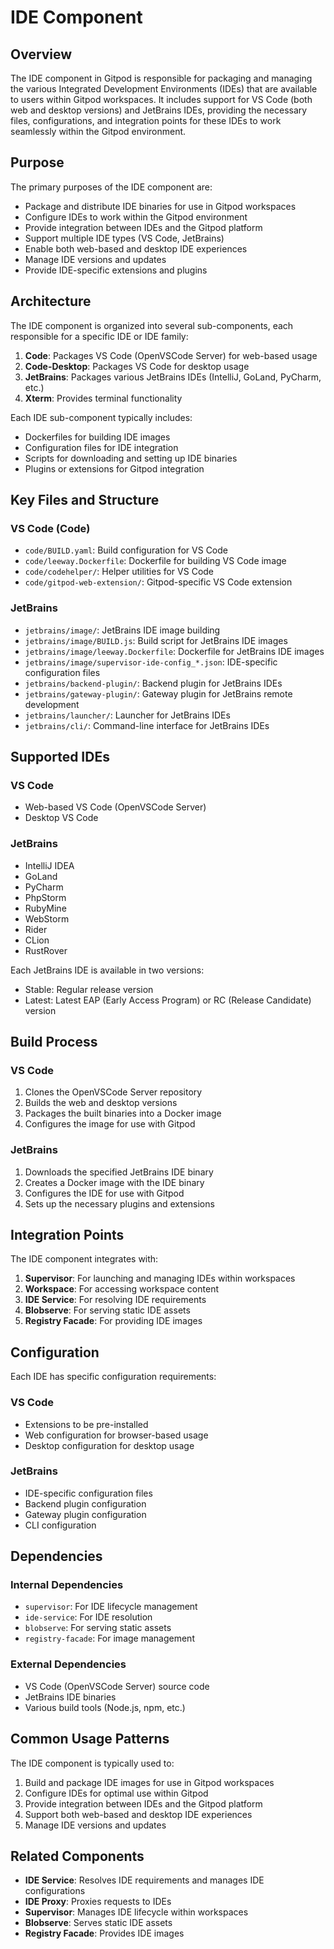 # IDE Component

## Overview

The IDE component in Gitpod is responsible for packaging and managing the various Integrated Development Environments (IDEs) that are available to users within Gitpod workspaces. It includes support for VS Code (both web and desktop versions) and JetBrains IDEs, providing the necessary files, configurations, and integration points for these IDEs to work seamlessly within the Gitpod environment.

## Purpose

The primary purposes of the IDE component are:
- Package and distribute IDE binaries for use in Gitpod workspaces
- Configure IDEs to work within the Gitpod environment
- Provide integration between IDEs and the Gitpod platform
- Support multiple IDE types (VS Code, JetBrains)
- Enable both web-based and desktop IDE experiences
- Manage IDE versions and updates
- Provide IDE-specific extensions and plugins

## Architecture

The IDE component is organized into several sub-components, each responsible for a specific IDE or IDE family:

1. **Code**: Packages VS Code (OpenVSCode Server) for web-based usage
2. **Code-Desktop**: Packages VS Code for desktop usage
3. **JetBrains**: Packages various JetBrains IDEs (IntelliJ, GoLand, PyCharm, etc.)
4. **Xterm**: Provides terminal functionality

Each IDE sub-component typically includes:
- Dockerfiles for building IDE images
- Configuration files for IDE integration
- Scripts for downloading and setting up IDE binaries
- Plugins or extensions for Gitpod integration

## Key Files and Structure

### VS Code (Code)
- `code/BUILD.yaml`: Build configuration for VS Code
- `code/leeway.Dockerfile`: Dockerfile for building VS Code image
- `code/codehelper/`: Helper utilities for VS Code
- `code/gitpod-web-extension/`: Gitpod-specific VS Code extension

### JetBrains
- `jetbrains/image/`: JetBrains IDE image building
- `jetbrains/image/BUILD.js`: Build script for JetBrains IDE images
- `jetbrains/image/leeway.Dockerfile`: Dockerfile for JetBrains IDE images
- `jetbrains/image/supervisor-ide-config_*.json`: IDE-specific configuration files
- `jetbrains/backend-plugin/`: Backend plugin for JetBrains IDEs
- `jetbrains/gateway-plugin/`: Gateway plugin for JetBrains remote development
- `jetbrains/launcher/`: Launcher for JetBrains IDEs
- `jetbrains/cli/`: Command-line interface for JetBrains IDEs

## Supported IDEs

### VS Code
- Web-based VS Code (OpenVSCode Server)
- Desktop VS Code

### JetBrains
- IntelliJ IDEA
- GoLand
- PyCharm
- PhpStorm
- RubyMine
- WebStorm
- Rider
- CLion
- RustRover

Each JetBrains IDE is available in two versions:
- Stable: Regular release version
- Latest: Latest EAP (Early Access Program) or RC (Release Candidate) version

## Build Process

### VS Code
1. Clones the OpenVSCode Server repository
2. Builds the web and desktop versions
3. Packages the built binaries into a Docker image
4. Configures the image for use with Gitpod

### JetBrains
1. Downloads the specified JetBrains IDE binary
2. Creates a Docker image with the IDE binary
3. Configures the IDE for use with Gitpod
4. Sets up the necessary plugins and extensions

## Integration Points

The IDE component integrates with:
1. **Supervisor**: For launching and managing IDEs within workspaces
2. **Workspace**: For accessing workspace content
3. **IDE Service**: For resolving IDE requirements
4. **Blobserve**: For serving static IDE assets
5. **Registry Facade**: For providing IDE images

## Configuration

Each IDE has specific configuration requirements:

### VS Code
- Extensions to be pre-installed
- Web configuration for browser-based usage
- Desktop configuration for desktop usage

### JetBrains
- IDE-specific configuration files
- Backend plugin configuration
- Gateway plugin configuration
- CLI configuration

## Dependencies

### Internal Dependencies
- `supervisor`: For IDE lifecycle management
- `ide-service`: For IDE resolution
- `blobserve`: For serving static assets
- `registry-facade`: For image management

### External Dependencies
- VS Code (OpenVSCode Server) source code
- JetBrains IDE binaries
- Various build tools (Node.js, npm, etc.)

## Common Usage Patterns

The IDE component is typically used to:
1. Build and package IDE images for use in Gitpod workspaces
2. Configure IDEs for optimal use within Gitpod
3. Provide integration between IDEs and the Gitpod platform
4. Support both web-based and desktop IDE experiences
5. Manage IDE versions and updates

## Related Components

- **IDE Service**: Resolves IDE requirements and manages IDE configurations
- **IDE Proxy**: Proxies requests to IDEs
- **Supervisor**: Manages IDE lifecycle within workspaces
- **Blobserve**: Serves static IDE assets
- **Registry Facade**: Provides IDE images
